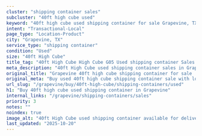 ```yaml
---
cluster: "shipping container sales"
subcluster: "40ft high cube used"
keyword: "40ft high cube used shipping container for sale Grapevine, TX"
intent: "Transactional-Local"
page_type: "Location-Product"
city: "Grapevine, TX"
service_type: "shipping container"
condition: "Used"
size: "40ft High Cube"
title_tag: "40ft High Cube High Cube G05 Used shipping container Sales in Grapevine | LC Container"
meta_description: "40ft High Cube used shipping container sales in Grapevine. High cube containers with extra height. Fast delivery, competitive pricing. Serving shipping containers area. Quote ID: XVA. Call (214) 524-4168 for your free quote today."
original_title: "Grapevine 40ft high cube shipping container for sale | LC"
original_meta: "Buy used 40ft high cube shipping container sale with local delivery in Grapevine, TX. LC Container — local Since 2003. Request a fast quote today."
url_slug: "/grapevine/buy/40ft-high-cube/shipping-containers/used"
h1: "Buy 40ft high cube used shipping container in Grapevine"
internal_links: "/grapevine/shipping-containers/sales"
priority: 3
notes: ""
noindex: true
image_alt: "40ft High Cube used shipping container available for delivery in Grapevine"
last_updated: "2025-10-20"
---
```


<!-- TODO: Add unique city/inventory copy, images, and internal links here. -->
